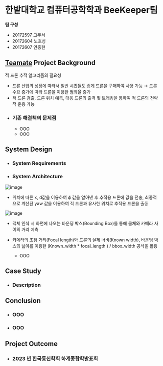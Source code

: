 # 한밭대학교 컴퓨터공학학과 BeeKeeper팀

**팀 구성**
- 20172597 고무서 
- 20172604 노호성
- 20172607 안종현

## <u>Teamate</u> Project Background
 적 드론 추적 알고리즘의 필요성
  - 드론 산업의 성장에 따라서 일반 시민들도 쉽게 드론을 구매하여 사용 가능 → 드론 수요 증가에 따라 드론을 이용한 범죄율 증가
  - 적 드론 검출, 드론 위치 예측, 대응 드론의 출격 및 트래킹을 통하여 적 드론의 전략적 운용 가능 
- ### 기존 해결책의 문제점
  - OOO
  - OOO
  
## System Design
  - ### System Requirements
  - ### System Architecture
![image](https://github.com/HBNU-SWUNIV/come-capstone23-beekeeper/assets/127067204/fed5f702-a33c-46c6-973b-e24aceafdfbb)
  
  - 위치에 따른 x, d값을 이용하여 𝜙 값을 알아낸 후 추적용 드론에 값을 전송, 최종적으로 계산된 yaw 값을 이용하여 적 드론과 유사한 위치로 추적용 드론을 출동
    
![image](https://github.com/HBNU-SWUNIV/come-capstone23-beekeeper/assets/127067204/ec34b02a-5e07-4293-8ae2-4666d18d67d8)

  - 객체 인식 시 화면에 나오는 바운딩 박스(Bounding Box)를 통해 물체와 카메라 사이의 거리 예측
  - 카메라의 초점 거리(Focal length)와 드론의 실제 너비(Known width), 바운딩 박스의 넓이를 이용한 (Known_width * focal_length ) / bbox_width 공식을 활용

    - OOO
    
## Case Study
  - ### Description
  
  
## Conclusion
  - ### OOO
  - ### OOO
  
## Project Outcome
- ### 2023 년 한국통신학회 하계종합학발표회 
